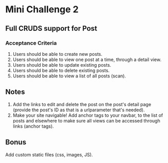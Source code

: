 # Mini Challenge 2

## Full CRUDS support for Post

### Acceptance Criteria
1. Users should be able to create new posts.
2. Users should be able to view one post at a time, through a detail view.
3. Users should be able to update existing posts.
4. Users should be able to delete existing posts.
5. Users should be able to view a list of all posts (scan).

## Notes
1. Add the links to edit and delete the post on the post's detail page (provide the post's ID as that is a urlparameter that's needed).
2. Make your site navigable! Add anchor tags to your navbar, to the list of posts and elsewhere to make sure all views can be accessed through links (anchor tags).

## Bonus
Add custom static files (css, images, JS).

